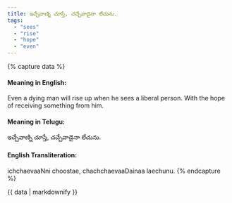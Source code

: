 ```yaml
---
title: ఇచ్చేవాణ్ని చూస్తే, చచ్చేవాడైనా లేచును.
tags:
  - "sees"
  - "rise"
  - "hope"
  - "even"
---
```


{% capture data %}
#### Meaning in English:
Even a dying man will rise up when he sees a liberal person.
With the hope of receiving something from him.

#### Meaning in Telugu:
ఇచ్చేవాణ్ని చూస్తే, చచ్చేవాడైనా లేచును.

#### English Transliteration:
ichchaevaaNni choostae, chachchaevaaDainaa laechunu.
{% endcapture %}

{{ data | markdownify }}

